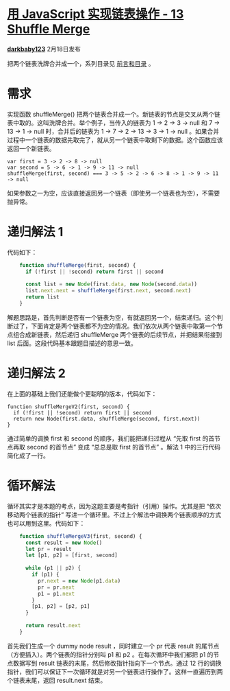 # [用 JavaScript 实现链表操作 - 13 Shuffle Merge][0]

[**darkbaby123**][4] 2月18日发布 


把两个链表洗牌合并成一个，系列目录见 [前言和目录][5] 。

# 需求

实现函数 shuffleMerge() 把两个链表合并成一个。新链表的节点是交叉从两个链表中取的。这叫洗牌合并。举个例子，当传入的链表为 1 -> 2 -> 3 -> null 和 7 -> 13 -> 1 -> null 时，合并后的链表为 1 -> 7 -> 2 -> 13 -> 3 -> 1 -> null 。如果合并过程中一个链表的数据先取完了，就从另一个链表中取剩下的数据。这个函数应该返回一个新链表。

    var first = 3 -> 2 -> 8 -> null
    var second = 5 -> 6 -> 1 -> 9 -> 11 -> null
    shuffleMerge(first, second) === 3 -> 5 -> 2 -> 6 -> 8 -> 1 -> 9 -> 11 -> null

如果参数之一为空，应该直接返回另一个链表（即使另一个链表也为空），不需要抛异常。

# 递归解法 1

代码如下：
```js
    function shuffleMerge(first, second) {
      if (!first || !second) return first || second
    
      const list = new Node(first.data, new Node(second.data))
      list.next.next = shuffleMerge(first.next, second.next)
      return list
    }
```
解题思路是，首先判断是否有一个链表为空，有就返回另一个，结束递归。这个判断过了，下面肯定是两个链表都不为空的情况。我们依次从两个链表中取第一个节点组合成新链表，然后递归 shuffleMerge 两个链表的后续节点，并把结果衔接到 list 后面。这段代码基本跟题目描述的意思一致。

# 递归解法 2

在上面的基础上我们还能做个更聪明的版本，代码如下：

    function shuffleMergeV2(first, second) {
      if (!first || !second) return first || second
      return new Node(first.data, shuffleMerge(second, first.next))
    }

通过简单的调换 first 和 second 的顺序，我们能把递归过程从 “先取 first 的首节点再取 second 的首节点” 变成 “总总是取 first 的首节点” 。解法 1 中的三行代码简化成了一行。

# 循环解法

循环其实才是本题的考点，因为这题主要是考指针（引用）操作。尤其是把 “依次移动两个链表的指针” 写进一个循环里。不过上个解法中调换两个链表顺序的方式也可以用到这里。代码如下：
```js
    function shuffleMergeV3(first, second) {
      const result = new Node()
      let pr = result
      let [p1, p2] = [first, second]
    
      while (p1 || p2) {
        if (p1) {
          pr.next = new Node(p1.data)
          pr = pr.next
          p1 = p1.next
        }
        [p1, p2] = [p2, p1]
      }
    
      return result.next
    }
```
首先我们生成一个 dummy node result ，同时建立一个 pr 代表 result 的尾节点（方便插入）。两个链表的指针分别叫 p1 和 p2 。在每次循环中我们都把 p1 的节点数据写到 result 链表的末尾，然后修改指针指向下一个节点。通过 12 行的调换指针，我们可以保证下一次循环就是对另一个链表进行操作了。这样一直遍历到两个链表末尾，返回 result.next 结束。

[0]: /a/1190000008396683
[1]: /t/javascript/blogs
[2]: /t/%E9%93%BE%E8%A1%A8/blogs
[3]: /t/%E7%AE%97%E6%B3%95/blogs
[4]: /u/darkbaby123
[5]: https://segmentfault.com/a/1190000007543189